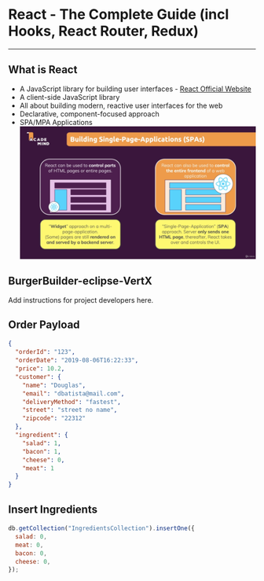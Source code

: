 # React - The Complete Guide (incl Hooks, React Router, Redux)

---

## What is React

- A JavaScript library for building user interfaces - [React Official Website](https://reactjs.org)
- A client-side JavaScript library
- All about building modern, reactive user interfaces for the web
- Declarative, component-focused approach
- SPA/MPA Applications ![View](assets/images/spa.png)

## BurgerBuilder-eclipse-VertX

Add instructions for project developers here.

## Order Payload

```json
{
  "orderId": "123",
  "orderDate": "2019-08-06T16:22:33",
  "price": 10.2,
  "customer": {
    "name": "Douglas",
    "email": "dbatista@mail.com",
    "deliveryMethod": "fastest",
    "street": "street no name",
    "zipcode": "22312"
  },
  "ingredient": {
    "salad": 1,
    "bacon": 1,
    "cheese": 0,
    "meat": 1
  }
}
```

## Insert Ingredients

```javascript
db.getCollection("IngredientsCollection").insertOne({
  salad: 0,
  meat: 0,
  bacon: 0,
  cheese: 0,
});
```
